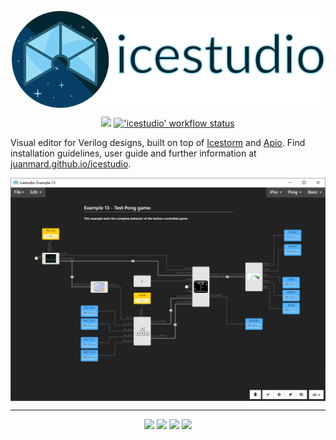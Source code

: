 <p align="center">
<a href="http://juanmard.github.io/icestudio"><img src="./docs/_static/logo.png" align="center"></a>
</p>

<p align="center">
  <a title="juanmard.github.io/icestudio" href="https://juanmard.github.io/icestudio"><img src="https://img.shields.io/website.svg?label=juanmard.github.io%2Ficestudio&longCache=true&style=flat-square&url=http%3A%2F%2Fjuanmard.github.io%2Ficestudio%2Findex.html&logo=github"></a><!--
  -->
  <a title="'icestudio' workflow status" href="https://github.com/juanmard/icestudio/actions?query=workflow%3Aicestudio"><img alt="'icestudio' workflow status" src="https://img.shields.io/github/workflow/status/juanmard/icestudio/icestudio?longCache=true&style=flat-square&label=icestudio&logo=Github%20Actions&logoColor=fff"></a>
</p>

Visual editor for Verilog designs, built on top of [Icestorm](http://www.clifford.at/icestorm/) and
[Apio](https://github.com/FPGAwars/apio).
Find installation guidelines, user guide and further information at
[juanmard.github.io/icestudio](https://juanmard.github.io/icestudio).

<p align="center">
<a href="http://juanmard.github.io/icestudio"><img src="./docs/_static/img/main.png" align="center"></a>
</p>

---

<p align="center">
  <a title="DevDependency Status" href="https://david-dm.org/juanmard/icestudio/moon?type=dev"><img src="https://img.shields.io/david/dev/juanmard/icestudio.svg?longCache=true&style=flat-square&label=devdeps&logo=npm"></a><!--
  -->
  <a title="Dependency Status" href="https://david-dm.org/juanmard/icestudio/moon?path=app"><img src="https://img.shields.io/david/juanmard/icestudio.svg?path=app&longCache=true&style=flat-square&label=app%20deps&logo=npm"></a><!--
  -->
  <a title="Code Climate maintainability" href="https://codeclimate.com/github/juanmard/icestudio"><img src="https://img.shields.io/codeclimate/maintainability/juanmard/icestudio?longCache=true&style=flat-square&logo=codeclimate"></a><!--
  -->
  <a title="Code Climate technical debt" href="https://codeclimate.com/github/juanmard/icestudio/trends/technical_debt"><img src="https://img.shields.io/codeclimate/tech-debt/juanmard/icestudio?longCache=true&style=flat-square&logo=codeclimate"></a>
</p>
